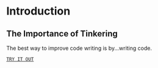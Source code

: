 # Introduction

## The Importance of Tinkering

The best way to improve code writing is by...writing code.

[`TRY IT OUT`]("https://try.ruby-lang.org/")
